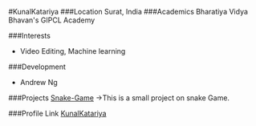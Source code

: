 #KunalKatariya
###Location
Surat, India
###Academics
Bharatiya Vidya Bhavan's GIPCL Academy


###Interests
- Video Editing, Machine learning

###Development
- Andrew Ng

###Projects
[Snake-Game](https://github.com/KunalKatariya/snake-game) ->This is a small project on snake Game.

###Profile Link
[KunalKatariya](https://github.com/KunalKatariya)

